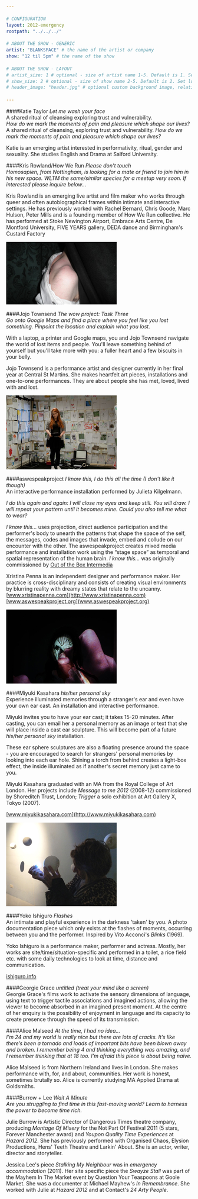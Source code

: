 ```yaml
---

# CONFIGURATION
layout: 2012-emergency
rootpath: "../../../"

# ABOUT THE SHOW - GENERIC
artist: "BLANKSPACE" # the name of the artist or company
show: "12 til 5pm" # the name of the show

# ABOUT THE SHOW - LAYOUT
# artist_size: 1 # optional - size of artist name 1-5. Default is 1. Set longer names to lower values
# show_size: 2 # optional - size of show name 2-5. Default is 2. Set longer names to lower values
# header_image: "header.jpg" # optional custom background image, relative to current page

---
```


####Katie Taylor   *Let me wash your face*    
A shared ritual of cleansing exploring trust and vulnerability.           
*How do we mark the moments of pain and pleasure which shape our lives?*           
A shared ritual of cleansing, exploring trust and vulnerability.
*How do we mark the moments of pain and pleasure which shape our lives?*             

Katie is an emerging artist interested in performativity, ritual, gender and sexuality. She studies English and Drama at Salford University.    


####Kris Rowland/How We Run	*Please don't touch*    
*Homosapien, from Nottingham, is looking for a mate or friend to join him in his new space. WLTM the same/similar species for a meetup very soon. If interested please inquire below...*      	

Kris Rowland is an emerging live artist and film maker who works through queer and often autobiographical frames within intimate and interactive settings. He has previously worked with  Rachel Bernard, Chris Goode, Marc Hulson, Peter Mills and is a founding member of How We Run collective. He has performed at Stoke Newington Airport, Embrace Arts Centre, De Montford University, FIVE YEARS gallery, DEDA dance and Birmingham's Custard Factory    

![Kris Rowland](KrisRowland.jpg)


####Jojo Townsend  *The wow project: Task Three*	    
*Go onto Google Maps and find a place where you feel like you lost something. Pinpoint the location and explain what you lost.*        

With a laptop, a printer and Google maps, you and Jojo Townsend navigate the world of lost items and people. You'll leave something behind of yourself but you'll take more with you: a fuller heart and a few biscuits in your belly.	    

Jojo Townsend is a performance artist and designer currently in her final year at Central St Martins. She makes heartfelt art pieces, installations and one-to-one performances. They are about people she has met, loved, lived with and lost.     

![WoW Project](JoJo.jpg)


####aswespeakproject   *I know this, I do this all the time (I don't like it though)*    
An interactive performance installation performed by Julieta Kilgelmann.    
 
*I do this again and again: I will close my eyes and keep still. You will draw. I will repeat your pattern until it becomes mine. Could you also tell me what to wear?*

*I know this...* uses projection, direct audience participation and the performer's body to unearth the patterns that shape the space of the self, the messages, codes and images that invade, embed and collude on our encounter with the other. The aswespeakproject creates mixed media performance and installation work using the “stage space” as temporal and  spatial representation of the human brain. *I know this...* was originally commissioned by [Out of the Box Intermedia](http://www.outoftheboxintermedia.org)         

Xristina Penna is an independent designer and performance maker. Her practice is cross-disciplinary and consists of creating visual environments by blurring reality with dreamy states that relate to the uncanny.
[www.xristinapenna.com](http://www.xristinapenna.com)                  
[www.aswespeakproject.org](www.aswespeakproject.org)    
  
![aswespeakproject](awsproject.jpg)


####Miyuki Kasahara   *his/her personal sky*    
Experience illuminated memories through a stranger's ear and even have your own ear cast. An installation and interactive performance.    

Miyuki invites you to have your ear cast; it takes 15-20 minutes. After casting, you can email her a personal memory as an image or text that she will place inside a cast ear sculpture. This will become part of a future *his/her personal sky* installation.    
    
These ear sphere sculptures are also a floating presence around the space - you are encouraged to search for strangers' personal memories by looking into each ear hole. Shining a torch from behind creates a light-box effect, the inside illuminated as if another's secret memory just came to you.    

Miyuki Kasahara graduated with an MA from the Royal College of Art London. Her projects include *Message to me 2012* (2008-12) commissioned by Shoreditch Trust, London; *Trigger* a solo exhibition at Art Gallery X, Tokyo (2007).    
   
[www.miyukikasahara.com](http://www.miyukikasahara.com)    

![his/her personal sky](Miyuki.jpg)    


####Yoko Ishiguro   *Flashes*    
An intimate and playful experience in the darkness 'taken' by you. A photo documentation piece which only exists at the flashes of moments, occurring between you and the performer. Inspired by Vito Acconci's *Blinks* (1969).    

Yoko Ishiguro is a performance maker, performer and actress. Mostly, her works are site/time/situation-specific and performed in a toilet, a rice field etc. with some daily technologies to look at time, distance and communication.    

[ishiguro.info](http://ishiguroyoko.info/iroiro/)    


####Georgie Grace   *untitled (treat your mind like a screen)*    
Georgie Grace's films work to activate the sensory dimensions of language, using text to trigger tactile associations and imagined actions, allowing the viewer to become absorbed in an imagined present moment. At the centre of her enquiry is the possibility of enjoyment in language and its capacity to create presence through the speed of its transmission.     


####Alice Malseed  *At the time, I had no idea...*    
*I’m 24 and my world is really nice but there are lots of cracks. It’s like there’s been a tornado and loads of important bits have been blown away and broken. I remember being 4 and thinking everything was amazing, and I remember thinking that at 18 too. I’m afraid this piece is about being naive.*   

Alice Malseed is from Northern Ireland and lives in London. She makes performance with, for, and about, communities. Her work is honest, sometimes brutally so. Alice is currently studying MA Applied Drama at Goldsmiths.     


####Burrow + Lee   *Wait A Minute*    
*Are you struggling to find time in this fast-moving world?  Learn to harness the power to become time rich.*          

Julie Burrow is Artistic Director of Dangerous Times theatre company, producing *Montage Of Misery* for the Not Part Of Festival 2011 (5 stars, Forever Manchester award) and *Youpon Quality Time Experiences* at *Hazard 2012*. She has previously performed with Organised Chaos, Elysion Productions, Hens' Teeth Theatre and Larkin' About. She is an actor, writer, director and storyteller.    

Jessica Lee's piece *Stalking My Neighbour* was in *emergency accommodation* (2011). Her site specific piece the *Swayze Stall* was part of the Mayhem In The Market event by Question Your Teaspoons at Goole Market. She was a documenter at Michael Mayhew's *In Remembrance*. She worked with Julie at *Hazard 2012* and at Contact's *24 Arty People*.    
